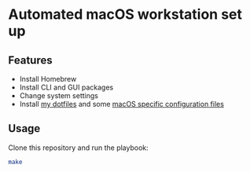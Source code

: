 # Automated macOS workstation set up

## Features

- Install Homebrew
- Install CLI and GUI packages
- Change system settings
- Install [my dotfiles](https://github.com/khuedoan/dotfiles) and some [macOS specific configuration files](./roles/dotfiles/files)

## Usage

Clone this repository and run the playbook:

```sh
make
```
